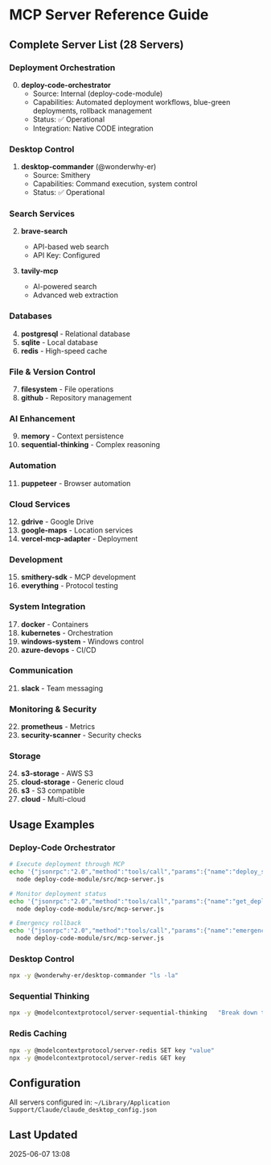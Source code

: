 # MCP Server Reference Guide

## Complete Server List (28 Servers)

### Deployment Orchestration
0. **deploy-code-orchestrator**
   - Source: Internal (deploy-code-module)
   - Capabilities: Automated deployment workflows, blue-green deployments, rollback management
   - Status: ✅ Operational
   - Integration: Native CODE integration

### Desktop Control
1. **desktop-commander** (@wonderwhy-er)
   - Source: Smithery
   - Capabilities: Command execution, system control
   - Status: ✅ Operational

### Search Services
2. **brave-search**
   - API-based web search
   - API Key: Configured
   
3. **tavily-mcp**
   - AI-powered search
   - Advanced web extraction

### Databases
4. **postgresql** - Relational database
5. **sqlite** - Local database
6. **redis** - High-speed cache

### File & Version Control
7. **filesystem** - File operations
8. **github** - Repository management

### AI Enhancement
9. **memory** - Context persistence
10. **sequential-thinking** - Complex reasoning

### Automation
11. **puppeteer** - Browser automation

### Cloud Services
12. **gdrive** - Google Drive
13. **google-maps** - Location services
14. **vercel-mcp-adapter** - Deployment

### Development
15. **smithery-sdk** - MCP development
16. **everything** - Protocol testing

### System Integration
17. **docker** - Containers
18. **kubernetes** - Orchestration
19. **windows-system** - Windows control
20. **azure-devops** - CI/CD

### Communication
21. **slack** - Team messaging

### Monitoring & Security
22. **prometheus** - Metrics
23. **security-scanner** - Security checks

### Storage
24. **s3-storage** - AWS S3
25. **cloud-storage** - Generic cloud
26. **s3** - S3 compatible
27. **cloud** - Multi-cloud

## Usage Examples

### Deploy-Code Orchestrator
```bash
# Execute deployment through MCP
echo '{"jsonrpc":"2.0","method":"tools/call","params":{"name":"deploy_service","arguments":{"service":"api","strategy":"blue_green"}},"id":1}' | \
  node deploy-code-module/src/mcp-server.js

# Monitor deployment status
echo '{"jsonrpc":"2.0","method":"tools/call","params":{"name":"get_deployment_status","arguments":{"deployment_id":"deploy-123"}},"id":2}' | \
  node deploy-code-module/src/mcp-server.js

# Emergency rollback
echo '{"jsonrpc":"2.0","method":"tools/call","params":{"name":"emergency_rollback","arguments":{"deployment_id":"deploy-123"}},"id":3}' | \
  node deploy-code-module/src/mcp-server.js
```

### Desktop Control
```bash
npx -y @wonderwhy-er/desktop-commander "ls -la"
```

### Sequential Thinking
```bash
npx -y @modelcontextprotocol/server-sequential-thinking   "Break down this complex problem step by step"
```

### Redis Caching
```bash
npx -y @modelcontextprotocol/server-redis SET key "value"
npx -y @modelcontextprotocol/server-redis GET key
```

## Configuration
All servers configured in:
`~/Library/Application Support/Claude/claude_desktop_config.json`

## Last Updated
2025-06-07 13:08
